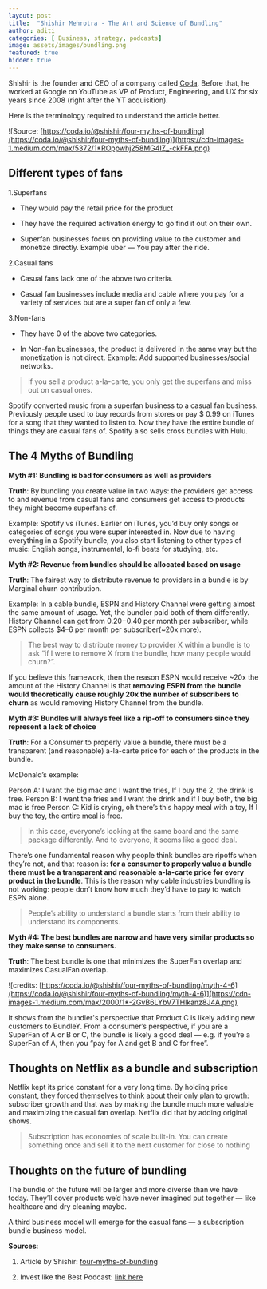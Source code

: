```yaml
---
layout: post
title:  "Shishir Mehrotra - The Art and Science of Bundling"
author: aditi
categories: [ Business, strategy, podcasts]
image: assets/images/bundling.png
featured: true
hidden: true
---
```





Shishir is the founder and CEO of a company called [Coda](https://coda.io/). Before that, he worked at Google on YouTube as VP of Product, Engineering, and UX for six years since 2008 (right after the YT acquisition).

Here is the terminology required to understand the article better.

![Source: [https://coda.io/@shishir/four-myths-of-bundling](https://coda.io/@shishir/four-myths-of-bundling)](https://cdn-images-1.medium.com/max/5372/1*ROppwhj258MG4IZ_-ckFFA.png)

## Different types of fans



 1.Superfans

* They would pay the retail price for the product

* They have the required activation energy to go find it out on their own.

* Superfan businesses focus on providing value to the customer and monetize directly. Example uber — You pay after the ride.

 2.Casual fans

* Casual fans lack one of the above two criteria. 

* Casual fan businesses include media and cable where you pay for a variety of services but are a super fan of only a few.

 3.Non-fans

* They have 0 of the above two categories.

* In Non-fan businesses, the product is delivered in the same way but the monetization is not direct. Example: Add supported businesses/social networks.
>  If you sell a product a-la-carte, you only get the superfans and miss out on casual ones.

Spotify converted music from a superfan business to a casual fan business. Previously people used to buy records from stores or pay $ 0.99 on iTunes for a song that they wanted to listen to. Now they have the entire bundle of things they are casual fans of. Spotify also sells cross bundles with Hulu.

## **The 4 Myths of Bundling**



**Myth #1: Bundling is bad for consumers as well as providers**

**Truth**: By bundling you create value in two ways: the providers get access to and revenue from casual fans and consumers get access to products they might become superfans of.

Example: Spotify vs iTunes. Earlier on iTunes, you’d buy only songs or categories of songs you were super interested in. Now due to having everything in a Spotify bundle, you also start listening to other types of music: English songs, instrumental, lo-fi beats for studying, etc.

**Myth #2: Revenue from bundles should be allocated based on usage**

**Truth**: The fairest way to distribute revenue to providers in a bundle is by Marginal churn contribution.

Example: In a cable bundle, ESPN and History Channel were getting almost the same amount of usage. Yet, the bundler paid both of them differently. History Channel can get from $0.20-$0.40 per month per subscriber, while ESPN collects $4–6 per month per subscriber(~20x more).
>  The best way to distribute money to provider X within a bundle is to ask “if I were to remove X from the bundle, how many people would churn?”.

If you believe this framework, then the reason ESPN would receive ~20x the amount of the History Channel is that **removing ESPN from the bundle would theoretically cause roughly 20x the number of subscribers to churn** as would removing History Channel from the bundle.

**Myth #3: Bundles will always feel like a rip-off to consumers since they represent a lack of choice**

**Truth**: For a Consumer to properly value a bundle, there must be a transparent (and reasonable) a-la-carte price for each of the products in the bundle.

McDonald’s example:

Person A: I want the big mac and I want the fries, If I buy the 2, the drink is free. 
Person B: I want the fries and I want the drink and if I buy both, the big mac is free
Person C: Kid is crying, oh there’s this happy meal with a toy, If I buy the toy, the entire meal is free.
>  In this case, everyone’s looking at the same board and the same package differently. And to everyone, it seems like a good deal.

There’s one fundamental reason why people think bundles are ripoffs when they’re not, and that reason is: **for a consumer to properly value a bundle there must be a transparent and reasonable a-la-carte price for every product in the bundle**. This is the reason why cable industries bundling is not working: people don’t know how much they’d have to pay to watch ESPN alone.
>  People’s ability to understand a bundle starts from their ability to understand its components.

**Myth #4: The best bundles are narrow and have very similar products so they make sense to consumers.**

**Truth**: The best bundle is one that minimizes the SuperFan overlap and maximizes CasualFan overlap.

![credits: [https://coda.io/@shishir/four-myths-of-bundling/myth-4-6](https://coda.io/@shishir/four-myths-of-bundling/myth-4-6)](https://cdn-images-1.medium.com/max/2000/1*-2GvB6LYbV7THlkanz8J4A.png)

It shows from the bundler's perspective that Product C is likely adding new customers to BundleY. From a consumer’s perspective, if you are a SuperFan of A or B or C, the bundle is likely a good deal — e.g. if you’re a SuperFan of A, then you “pay for A and get B and C for free”.

## **Thoughts on Netflix as a bundle and subscription**



Netflix kept its price constant for a very long time. By holding price constant, they forced themselves to think about their only plan to growth: subscriber growth and that was by making the bundle much more valuable and maximizing the casual fan overlap. Netflix did that by adding original shows.
>  Subscription has economies of scale built-in. You can create something once and sell it to the next customer for close to nothing

## Thoughts on the future of bundling



The bundle of the future will be larger and more diverse than we have today. They’ll cover products we’d have never imagined put together — like healthcare and dry cleaning maybe.

A third business model will emerge for the casual fans — a subscription bundle business model.

**Sources**:

 1. Article by Shishir: [four-myths-of-bundling](https://coda.io/@shishir/four-myths-of-bundling)

 2. Invest like the Best Podcast: [link here](https://open.spotify.com/episode/7zj5hXzYs6rDAzeARFW2J4?si=c3MTCEU5T1-aXtOjtddhcA)
